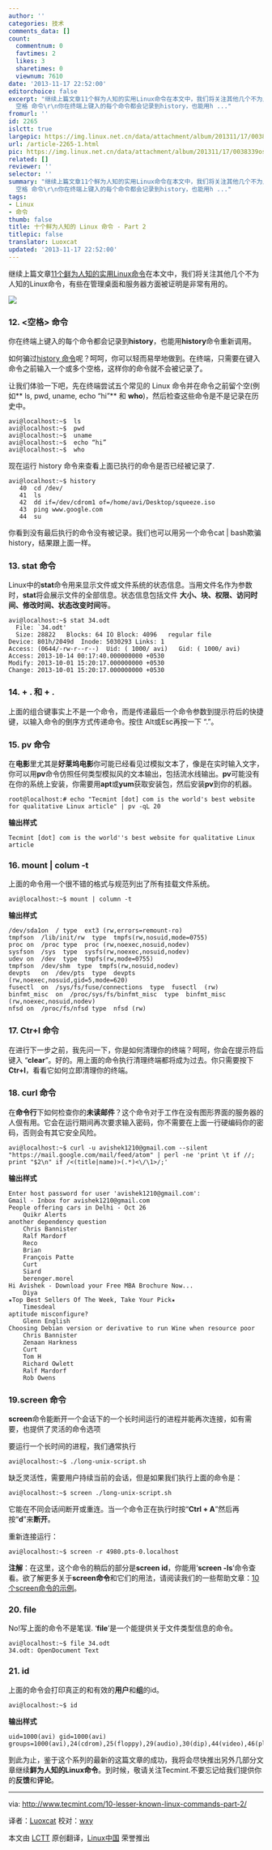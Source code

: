 ```yaml
---
author: ''
categories: 技术
comments_data: []
count:
  commentnum: 0
  favtimes: 2
  likes: 3
  sharetimes: 0
  viewnum: 7610
date: '2013-11-17 22:52:00'
editorchoice: false
excerpt: "继续上篇文章11个鲜为人知的实用Linux命令在本文中，我们将关注其他几个不为人知的Linux命令，有些在管理桌面和服务器方面被证明是非常有用的。\r\n\r\n12.
  空格 命令\r\n你在终端上键入的每个命令都会记录到history，也能用h ..."
fromurl: ''
id: 2265
islctt: true
largepic: https://img.linux.net.cn/data/attachment/album/201311/17/0038339osy4qs07nqz9qjy.png
url: /article-2265-1.html
pic: https://img.linux.net.cn/data/attachment/album/201311/17/0038339osy4qs07nqz9qjy.png.thumb.jpg
related: []
reviewer: ''
selector: ''
summary: "继续上篇文章11个鲜为人知的实用Linux命令在本文中，我们将关注其他几个不为人知的Linux命令，有些在管理桌面和服务器方面被证明是非常有用的。\r\n\r\n12.
  空格 命令\r\n你在终端上键入的每个命令都会记录到history，也能用h ..."
tags:
- Linux
- 命令
thumb: false
title: 十个鲜为人知的 Linux 命令 - Part 2
titlepic: false
translator: Luoxcat
updated: '2013-11-17 22:52:00'
---
```


继续上篇文章[11个鲜为人知的实用Linux命令](http://linux.cn/article-2258-1.html)在本文中，我们将关注其他几个不为人知的Linux命令，有些在管理桌面和服务器方面被证明是非常有用的。


![](https://img.linux.net.cn/data/attachment/album/201311/17/0038339osy4qs07nqz9qjy.png)


### 12. <空格> 命令


你在终端上键入的每个命令都会记录到**history**，也能用**history**命令重新调用。


如何骗过[history 命令](http://www.searchsv.com.cn/showcontent_77595.htm)呢？呵呵，你可以轻而易举地做到。在终端，只需要在键入命令之前输入一个或多个空格，这样你的命令就不会被记录了。


让我们体验一下吧，先在终端尝试五个常见的 Linux 命令并在命令之前留个空(例如\*\* ls, pwd, uname, echo “hi”\*\* 和 **who**)，然后检查这些命令是不是记录在历史中。



```
avi@localhost:~$  ls
avi@localhost:~$  pwd
avi@localhost:~$  uname
avi@localhost:~$  echo “hi”
avi@localhost:~$  who

```

现在运行 history 命令来查看上面已执行的命令是否已经被记录了.



```
avi@localhost:~$ history
   40  cd /dev/ 
   41  ls 
   42  dd if=/dev/cdrom1 of=/home/avi/Desktop/squeeze.iso 
   43  ping www.google.com 
   44  su

```

你看到没有最后执行的命令没有被记录。我们也可以用另一个命令cat | bash欺骗history，结果跟上面一样。


### 13. stat 命令


Linux中的**stat**命令用来显示文件或文件系统的状态信息。当用文件名作为参数时，**stat**将会展示文件的全部信息。状态信息包括文件 **大小、块、权限、访问时间、修改时间、状态改变时间**等。



```
avi@localhost:~$ stat 34.odt 
  File: `34.odt'
  Size: 28822   Blocks: 64 IO Block: 4096   regular file 
Device: 801h/2049d  Inode: 5030293 Links: 1 
Access: (0644/-rw-r--r--)  Uid: ( 1000/ avi)   Gid: ( 1000/ avi) 
Access: 2013-10-14 00:17:40.000000000 +0530 
Modify: 2013-10-01 15:20:17.000000000 +0530 
Change: 2013-10-01 15:20:17.000000000 +0530

```

### 14. + . 和 + .


上面的组合键事实上不是一个命令，而是传递最后一个命令参数到提示符后的快捷键，以输入命令的倒序方式传递命令。按住 Alt或Esc再按一下 “.”。


### 15. pv 命令


在**电影**里尤其是**好莱坞电影**你可能已经看见过模拟文本了，像是在实时输入文字，你可以用**pv**命令仿照任何类型模拟风的文本输出，包括流水线输出。**pv**可能没有在你的系统上安装，你需要用**apt**或**yum**获取安装包，然后安装**pv**到你的机器。



```
root@localhost:# echo "Tecmint [dot] com is the world's best website for qualitative Linux article" | pv -qL 20

```

**输出样式**



```
Tecmint [dot] com is the world''s best website for qualitative Linux article

```

### 16. mount | colum -t


上面的命令用一个很不错的格式与规范列出了所有挂载文件系统。



```
avi@localhost:~$ mount | column -t

```

**输出样式**



```
/dev/sda1on  / type  ext3 (rw,errors=remount-ro) 
tmpfson  /lib/init/rw  type  tmpfs(rw,nosuid,mode=0755) 
proc on  /proc type  proc (rw,noexec,nosuid,nodev) 
sysfson  /sys  type  sysfs(rw,noexec,nosuid,nodev) 
udev on  /dev  type  tmpfs(rw,mode=0755) 
tmpfson  /dev/shm  type  tmpfs(rw,nosuid,nodev) 
devpts   on  /dev/pts  type  devpts   (rw,noexec,nosuid,gid=5,mode=620) 
fusectl  on  /sys/fs/fuse/connections  type  fusectl  (rw) 
binfmt_misc  on  /proc/sys/fs/binfmt_misc  type  binfmt_misc  (rw,noexec,nosuid,nodev) 
nfsd on  /proc/fs/nfsd type  nfsd (rw)

```

### 17. Ctr+l 命令


在进行下一步之前，我先问一下，你是如何清理你的终端？呵呵，你会在提示符后键入 “**clear**”。好的。用上面的命令执行清理终端都将成为过去。你只需要按下**Ctr+l**，看看它如何立即清理你的终端。


### 18. curl 命令


在**命令行**下如何检查你的**未读邮件**？这个命令对于工作在没有图形界面的服务器的人佷有用。它会在运行期间再次要求输入密码，你不需要在上面一行硬编码你的密码，否则会有其它安全风险。



```
avi@localhost:~$ curl -u avishek1210@gmail.com --silent "https://mail.google.com/mail/feed/atom" | perl -ne 'print \t if //; print "$2\n" if /<(title|name)>(.*)<\/\1>/;'

```

**输出样式**



```
Enter host password for user 'avishek1210@gmail.com': 
Gmail - Inbox for avishek1210@gmail.com 
People offering cars in Delhi - Oct 26 
    Quikr Alerts 
another dependency question 
    Chris Bannister 
    Ralf Mardorf 
    Reco 
    Brian 
    François Patte 
    Curt 
    Siard 
    berenger.morel 
Hi Avishek - Download your Free MBA Brochure Now... 
    Diya 
★Top Best Sellers Of The Week, Take Your Pick★ 
    Timesdeal 
aptitude misconfigure? 
    Glenn English 
Choosing Debian version or derivative to run Wine when resource poor 
    Chris Bannister 
    Zenaan Harkness 
    Curt 
    Tom H 
    Richard Owlett 
    Ralf Mardorf 
    Rob Owens

```

### 19.screen 命令


**screen**命令能断开一个会话下的一个长时间运行的进程并能再次连接，如有需要，也提供了灵活的命令选项


要运行一个长时间的进程，我们通常执行



```
avi@localhost:~$ ./long-unix-script.sh

```

缺乏灵活性，需要用户持续当前的会话，但是如果我们执行上面的命令是：



```
avi@localhost:~$ screen ./long-unix-script.sh

```

它能在不同会话间断开或重连。当一个命令正在执行时按“**Ctrl + A**”然后再按“**d**”来**断开**。


重新连接运行：



```
avi@localhost:~$ screen -r 4980.pts-0.localhost

```

**注解**：在这里，这个命令的稍后的部分是**screen id**，你能用‘**screen -ls**’命令查看。欲了解更多关于**screen命令**和它们的用法，请阅读我们的一些帮助文章：[10 个screen命令的示例](http://www.tecmint.com/screen-command-examples-to-manage-linux-terminals/)。


### 20. file


No!写上面的命令不是笔误. ‘**file**’是一个能提供关于文件类型信息的命令。



```
avi@localhost:~$ file 34.odt
34.odt: OpenDocument Text

```

### 21. id


上面的命令会打印真正的和有效的**用户**和**组**的id。



```
avi@localhost:~$ id

```

**输出样式**



```
uid=1000(avi) gid=1000(avi) 
groups=1000(avi),24(cdrom),25(floppy),29(audio),30(dip),44(video),46(plugdev),109(netdev),111(bluetooth),117(scanner)

```

到此为止，鉴于这个系列的最新的这篇文章的成功，我将会尽快推出另外几部分文章继续**鲜为人知的Linux命令**。到时候，敬请关注Tecmint.不要忘记给我们提供你的**反馈**和**评论**。




---


via: <http://www.tecmint.com/10-lesser-known-linux-commands-part-2/>


译者：[Luoxcat](https://github.com/Luoxcat) 校对：[wxy](https://github.com/wxy)


本文由 [LCTT](https://github.com/LCTT/TranslateProject) 原创翻译，[Linux中国](http://linux.cn/) 荣誉推出